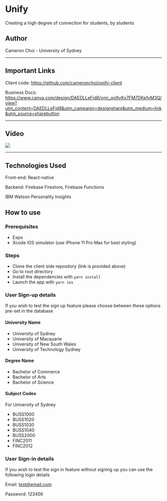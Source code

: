 # Unify

Creating a high degree of connection for students, by students

## Author

Cameron Choi - University of Sydney

---

## Important Links

Client code: https://github.com/cameronchoi/unify-client

Business Docs: https://www.canva.com/design/DAEDLLeFjd8/xmr_qo9yKx7FM7DKe1vM3Q/view?utm_content=DAEDLLeFjd8&utm_campaign=designshare&utm_medium=link&utm_source=sharebutton

---

## Video

[![](http://img.youtube.com/vi/iYj3i6y5SHk/0.jpg)](http://www.youtube.com/watch?v=iYj3i6y5SHk 'Unify')

---

## Technologies Used

Front-end: React-native

Backend: Firebase Firestore, Firebase Functions

IBM Watson Personality Insights

## How to use

### Prerequisites

- Expo
- Xcode IOS simulator (use iPhone 11 Pro Max for best styling)

### Steps

- Clone the client side repository (link is provided above)
- Go to root directory
- Install the dependencies with `yarn install`
- Launch the app with `yarn ios`

### User Sign-up details

If you wish to test the sign up feature please choose between these options pre-set in the database

#### University Name

- University of Sydney
- University of Macquarie
- University of New South Wales
- University of Technology Sydney

#### Degree Name

- Bachelor of Commerce
- Bachelor of Arts
- Bachelor of Science

#### Subject Codes

For University of Sydney

- BUSS1000
- BUSS1020
- BUSS1030
- BUSS1040
- BUSS2000
- FINC2011
- FINC2012

### User Sign-in details

If you wish to test the sign in feature without signing up you can use the following login details

Email: test@email.com

Password: 123456
